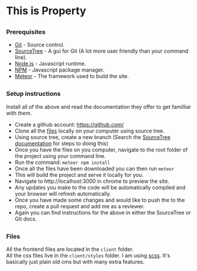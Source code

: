 # This is Property
##
### Prerequisites

* [Git](https://git-scm.com/downloads) - Source control.
* [SourceTree](https://www.sourcetreeapp.com/) - A gui for Git (A lot more user friendly than your command line).
* [Node.js](https://nodejs.org/) - Javascript runtime.
* [NPM](https://www.npmjs.com/get-npm) - Javascript package manager.
* [Meteor](https://www.meteor.com/) - The framework used to build the site.

##
### Setup instructions

Install all of the above and read the documentation they offer to get familliar with them.

* Create a github account: https://github.com/
* Clone all the [files](https://github.com/ashmore11/property-app) locally on your computer using source tree.
* Using source tree, create a new branch (Search the [SourceTree documentation](https://confluence.atlassian.com/get-started-with-sourcetree?_ga=2.131188687.1985036612.1498485832-174749162.1498485832) for steps to doing this)
* Once you have the files on you computer, navigate to the root folder of the project using your command line.
* Run the command: ```meteor npm install```
* Once all the files have been downloaded you can then run ```meteor```
* This will build the project and serve it locally for you.
* Navigate to http://localhost:3000 in chrome to preview the site.
* Any updates you make to the code will be automatically compiled and your browser will refresh automatically.
* Once you have made some changes and would like to push the to the repo, create a pull request and add me as a reviewer.
* Again you can find instructions for the above in either the SourceTree or Git docs.

##
### Files
All the frontend files are located in the ```client``` folder. <br>
All the css files live in the ```client/styles``` folder. I am using [scss](http://sass-lang.com/). It's basically just plain old cms but with many extra features.